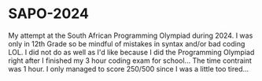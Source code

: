 # SAPO-2024
My attempt at the South African Programming Olympiad during 2024. I was only in 12th Grade so be mindful of mistakes in syntax and/or bad coding LOL. I did not do as well as I'd like because I did the Programming Olympiad right after I finished my 3 hour coding exam for school... The time contraint was 1 hour. I only managed to score 250/500 since I was a little too tired...
